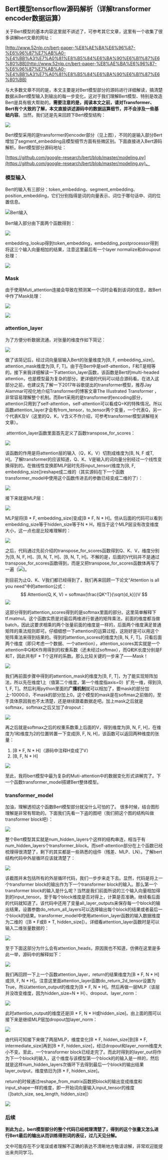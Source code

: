 ## Bert模型tensorflow源码解析（详解transformer encoder数据运算）

关于Bert模型的基本内容这里就不讲述了，可参考其它文章，这里有一个收集了很多讲解bert文章的网址：

[http://www.52nlp.cn/bert-paper-%E8%AE%BA%E6%96%87-%E6%96%87%E7%AB%A0-%E4%BB%A3%E7%A0%81%E8%B5%84%E6%BA%90%E6%B1%87%E6%80%BB](http://www.52nlp.cn/bert-paper-%E8%AE%BA%E6%96%87-%E6%96%87%E7%AB%A0-%E4%BB%A3%E7%A0%81%E8%B5%84%E6%BA%90%E6%B1%87%E6%80%BB)

与大多数文章不同的是，本文主要是对Bert模型部分的源码进行详细解读，搞清楚数据从Bert模型输入到输出的每一步变化，这对于我们理解Bert模型、特别是改造Bert是具有极大帮助的。**需要注意的是，阅读本文之前，请对Transformer、Bert有个大致的了解，本文直接讲述源码中的数据运算细节，并不会涉及一些基础内容**。当然，我们还是先来回顾下Bert模型结构：

![](https://github.com/1234560o/Bert-model-code-interpretation/blob/master/image/1.png?raw=true)

Bert模型采用的是transformer的encoder部分（见上图），不同的是输入部分Bert增加了segment_embedding且模型细节方面有些微区别。下面直接进入Bert源码解析。Bert模型部分源码地址：

[https://github.com/google-research/bert/blob/master/modeling.py](https://github.com/google-research/bert/blob/master/modeling.py)。



### 模型输入

Bert的输入有三部分：token_embedding、segment_embedding、position_embedding，它们分别指得是词的向量表示、词位于哪句话中、词的位置信息。

![Bert输入](C:\Users\zwj\Desktop\Bert文章书写\image\1111.png)

Bert输入部分由下面两个函数得到：

![](C:\Users\zwj\Desktop\Bert文章书写\image\2222.png)

embedding_lookup得到token_embedding，embedding_postprocessor得到将这三个输入向量相加的结果，注意这里最后有一个layer normalize和droupout处理：

![](C:\Users\zwj\Desktop\Bert文章书写\image\6.png)



### Mask

由于使用Muti_attention连接会导致在预测某一个词时会看到该词的信息，故Bert中作了Mask处理：

![](C:\Users\zwj\Desktop\Bert文章书写\image\4.png)

![](C:\Users\zwj\Desktop\Bert文章书写\image\5.png)



### attention_layer

为了方便分析数据流通，对张量的维度作如下简记：

![](C:\Users\zwj\Desktop\Bert文章书写\image\333.png)

做了该简记后，经过词向量层输入Bert的张量维度为[B, F, embedding_size]，attention_mask维度为[B, F, T]。由于在Bert中是self-attention，F和T是相等的。接下来我详细解读一下attention_layer函数，该函数是Bert的multi-headed attention，也是模型最为复杂的部分。更详细的代码可以结合源码看。在进入这部分之前，也建议先了解一下2017年谷歌提出的transformer模型，推荐Jay Alammar可视化地介绍Transformer的博客文章The Illustrated Transformer ，非常容易理解整个机制。而Bert采用的是transformer的encoding部分，attention只用到了self-attention，self-attention可以看成Q=K的特殊情况。所以函数attention_layer才会有from_tensor，to_tensor两个变量，一个代表Q，另一个代表K及V（这里的Q，K，V含义不作介绍，可参考transformer模型讲解相关文章）。

​	atterntion_layer函数里面首先定义了函数transpose_for_scores：

![](C:\Users\zwj\Desktop\Bert文章书写\image\77.png)	

该函数的作用是将attention层的输入（Q，K，V）切割成维度为[B, N, F 或T, H]。了解transformer的应该知道，Q、K、V是输入的词向量分别经过一个线性变换得到的。在做线性变换即MLP层时先将input_tensor(维度为[B, F, embedding_size])reshape成二维的（其实源码在下一个函数transformer_model中使用这个函数传进去的参数已经变成二维的了）：

![](C:\Users\zwj\Desktop\Bert文章书写\image\88.png)

接下来就是MLP层：

![](C:\Users\zwj\Desktop\Bert文章书写\image\100.png)

MLP层将[B * F, embedding_size]变成[B * F, N * H]。但从后面的代码可以看到embedding_size等于hidden_size等于N * H，相当于这个MLP层没有改变维度大小，这一点也是比较难理解的：

![](C:\Users\zwj\Desktop\Bert文章书写\image\1234.png)

之后，代码通过先前介绍的transpose_for_scores函数得到Q、K、V，维度分别为[B, N, F, H]、[B, N, T, H]、[B, N, T, H]。不解的是，后面的V代码并不是通过transpose_for_scores函数得到，而是又把transpose_for_scores函数体再写了一遍（![](C:\Users\zwj\Desktop\Bert文章书写\image\hehe.png))。

到目前为止Q、K、V我们都已经得到了，我们再来回顾一下论文“Attention is all you need”中的attention公式：
$$
Attention(Q, K, V) = softmax(\frac{QK^T}{\sqrt{d_k}})V
$$
![](C:\Users\zwj\Desktop\Bert文章书写\image\234.png)

这部分得到的attention_scores得到的是softmax里面的部分。这里简单解释下tf.matmul。这个函数实质是对最后两维进行普通的矩阵乘法，前面的维度都当做batch，因此这要求相乘的两个张量前面的维度是一样的，后面两个维度满足普通矩阵的乘法规则即可。仔细细想一下attention的运算过程，这刚好是可以用这个矩阵乘法来得到结果的。得到的attention_scores的维度为[B, N, F, T]。只看后面两个维度（即只考虑一个数据、一个attention），attention_scores其实就是一个attention中Q和K作用得到的权重系数（还未经过softmax），而Q和K长度分别是F和T，因此共有F * T个这样的系数。那么比较关键的一步来了——Mask！

![](C:\Users\zwj\Desktop\Bert文章书写\image\mask.png)

我们再前面步骤中得到的attention_mask的维度为[B, F, T]，为了能实现矩阵加法，所以先在维度1上（值第二个维度，第一个维度指axis=0）扩充一维，得到[B, 1, F, T]。然后利用python里面的**广播机制**就可以相加了，要mask的部分加上-10000.0，不mask的部分加上0。这个模型的mask是在softmax之前做的，至于具体原因我也不太清楚，还是继续跟着数据走吧。加上mask之后就是softmax，softmax之后又加了dropout：

![](C:\Users\zwj\Desktop\Bert文章书写\image\xx.png)

再之后就是softmax之后的权重系数乘上后面的V，得到维度为[B, N, F, H]，在维度为1和维度为2的位置转置一下变成[B, F, N, H]，该函数可以返回两种维度的张量：

1. [B * F,  N * H]（源码中注释H变成了V）
2. [B, F, N * H]

![](C:\Users\zwj\Desktop\Bert文章书写\image\xxxx.png)

至此，我将bert模型中最为复杂的Muti-attention中的数据变化形式讲解完了。下一个函数transformer_model搭建Bert整体模型。



### transformer_model

加油，理解透彻这个函数Bert模型部分就没什么可怕的了。 很多时候，结合图形理解是非常有帮助的。下面我们先看一下盗的图吧（我们把这个图的结构叫做transformer block吧）：

![](C:\Users\zwj\Desktop\Bert文章书写\image\20181201154808777.png)

整个Bert模型其实就是num_hidden_layers个这样的结构串连，相当于有num_hidden_layers个transformer_block。而self-attention部分在上个函数已经梳理得很清楚了，剩下的其实都是一些熟悉的组件（残差、MLP、LN）。了解bert结构代码中外层循环应该就清楚了：

![](C:\Users\zwj\Desktop\Bert文章书写\image\0000.png)

该截图并未包括所有的外层循环代码，我们一步步来走下去。显然，代码是将上一个transformer block的输出作为下一个transformer block的输入。那么第一个transformer block的输入是什么呢？当然是我们前面所说的三个输入向量相加得到的input_tensor。至于每个block维度是否对得上，计算是否准确，继续看后面的代码就知道了。该代码中还用了变量all_layer_outputs来保存每一个block的输出结果，设置参数do_return_all_layers可以选择输出每个block的结果或者最后一个block的结果。transformer_model中使用attention_layer函数的输入数据维度为二维的（[B * F或B * T, hidden_size]）。详细看attention_layer函数时是可以输入二维张量数据的：

![](C:\Users\zwj\Desktop\Bert文章书写\image\QQ图片20190116142452.png)

至于下面这部分为什么会有attention_heads，原因我也不知道，仿佛在这里是多此一举，源码中的解释如下：

![](C:\Users\zwj\Desktop\Bert文章书写\image\QQ图片20190116135055.png)

我们再回顾一下上一个函数attention_layer，return的结果维度为[B * F,  N * H]或[B, F,  N * H]。注意这里面attention_layer函数do_return_2d_tensor设置为True，所以attention_output的维度为[B * F, N * H]。然后再做一层MLP（该层并没改变维度，因为hidden_size=N * H）、dropout、layer_norm：

![](C:\Users\zwj\Desktop\Bert文章书写\image\QQ图片20190116141210.png)

此时attention_output的维度还是[B * F, N * H或hidden_size]。由上面的图可以接下来是继续MLP层加dropout加layer_norm：

![](C:\Users\zwj\Desktop\Bert文章书写\image\QQ图片20190116142038.png)

由代码可知接下来做了两层MLP，维度变化[B * F, hidden_size]到[B * F, intermediate_size]再到[B * F, hidden_size]，经过dropout和layer_norm维度大小不变。至此，一个transformer block已经走完了。而此时得到的layer_out将作为下一个block的输入，这个维度与该模型第一个block的的输入是一样的，然后就是这样num_hidden_layers次循环下去得到最后一个block的输出结果layer_output，维度依旧为[B * F, hidden_size]。

return的时候通过reshape_from_matrix函数把block的输出变成维度和input_shape一样的维度，即一开始词向量输入input_tensor的维度（[batch_size, seq_length, hidden_size]）

![](C:\Users\zwj\Desktop\Bert文章书写\image\QQ图片20190116143707.png)



### 后续

**到此为止，bert模型部分的整个代码已经梳理清楚了，得到的这个张量又怎么进行Bert最后的输出从而训练得到词的表征，过几天见分解。**

文中可能存在不少笔误或者理解不正确的表达不清晰地方敬请谅解，非常欢迎能提出来共同学习。
